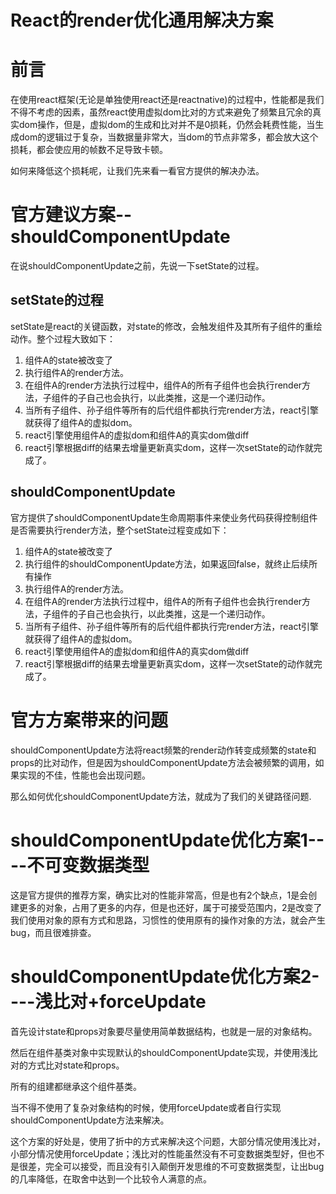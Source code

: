 # React的render优化通用解决方案

# 前言

在使用react框架(无论是单独使用react还是reactnative)的过程中，性能都是我们不得不考虑的因素，虽然react使用虚拟dom比对的方式来避免了频繁且冗余的真实dom操作，但是，虚拟dom的生成和比对并不是0损耗，仍然会耗费性能，当生成dom的逻辑过于复杂，当数据量非常大，当dom的节点非常多，都会放大这个损耗，都会使应用的帧数不足导致卡顿。

如何来降低这个损耗呢，让我们先来看一看官方提供的解决办法。

# 官方建议方案--shouldComponentUpdate

在说shouldComponentUpdate之前，先说一下setState的过程。

## setState的过程

setState是react的关键函数，对state的修改，会触发组件及其所有子组件的重绘动作。整个过程大致如下：

1. 组件A的state被改变了
1. 执行组件A的render方法。
2. 在组件A的render方法执行过程中，组件A的所有子组件也会执行render方法，子组件的子自己也会执行，以此类推，这是一个递归动作。
3. 当所有子组件、孙子组件等所有的后代组件都执行完render方法，react引擎就获得了组件A的虚拟dom。
4. react引擎使用组件A的虚拟dom和组件A的真实dom做diff
5. react引擎根据diff的结果去增量更新真实dom，这样一次setState的动作就完成了。

## shouldComponentUpdate

官方提供了shouldComponentUpdate生命周期事件来使业务代码获得控制组件是否需要执行render方法，整个setState过程变成如下：

1. 组件A的state被改变了
1. 执行组件的shouldComponentUpdate方法，如果返回false，就终止后续所有操作
1. 执行组件A的render方法。
2. 在组件A的render方法执行过程中，组件A的所有子组件也会执行render方法，子组件的子自己也会执行，以此类推，这是一个递归动作。
3. 当所有子组件、孙子组件等所有的后代组件都执行完render方法，react引擎就获得了组件A的虚拟dom。
4. react引擎使用组件A的虚拟dom和组件A的真实dom做diff
5. react引擎根据diff的结果去增量更新真实dom，这样一次setState的动作就完成了。


# 官方方案带来的问题

shouldComponentUpdate方法将react频繁的render动作转变成频繁的state和props的比对动作，但是因为shouldComponentUpdate方法会被频繁的调用，如果实现的不佳，性能也会出现问题。

那么如何优化shouldComponentUpdate方法，就成为了我们的关键路径问题.

# shouldComponentUpdate优化方案1----不可变数据类型

这是官方提供的推荐方案，确实比对的性能非常高，但是也有2个缺点，1是会创建更多的对象，占用了更多的内存，但是也还好，属于可接受范围内，2是改变了我们使用对象的原有方式和思路，习惯性的使用原有的操作对象的方法，就会产生bug，而且很难排查。

# shouldComponentUpdate优化方案2----浅比对+forceUpdate

首先设计state和props对象要尽量使用简单数据结构，也就是一层的对象结构。

然后在组件基类对象中实现默认的shouldComponentUpdate实现，并使用浅比对的方式比对state和props。

所有的组建都继承这个组件基类。

当不得不使用了复杂对象结构的时候，使用forceUpdate或者自行实现shouldComponentUpdate方法来解决。

这个方案的好处是，使用了折中的方式来解决这个问题，大部分情况使用浅比对，小部分情况使用forceUpdate；浅比对的性能虽然没有不可变数据类型好，但也不是很差，完全可以接受，而且没有引入颠倒开发思维的不可变数据类型，让出bug的几率降低，在取舍中达到一个比较令人满意的点。









